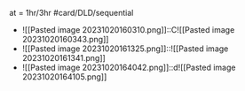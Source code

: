 at = 1hr/3hr
#card/DLD/sequential
- ![[Pasted image 20231020160310.png]]::C![[Pasted image 20231020160343.png]] <!--SR:!2023-11-08,14,290-->
- ![[Pasted image 20231020161325.png]]::![[Pasted image 20231020161341.png]] <!--SR:!2023-10-29,4,272-->
- ![[Pasted image 20231020164042.png]]::d![[Pasted image 20231020164105.png]] <!--SR:!2023-10-28,3,252-->